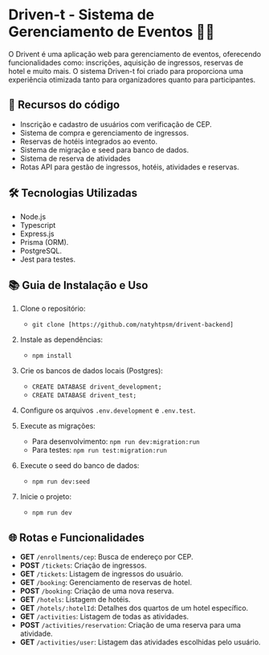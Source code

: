 # Driven-t - Sistema de Gerenciamento de Eventos 🚗💨

O Drivent é uma aplicação web para gerenciamento de eventos, oferecendo funcionalidades como: inscrições, aquisição de ingressos, reservas de hotel e muito mais. O sistema Driven-t foi criado para proporciona uma experiência otimizada tanto para organizadores quanto para participantes.

## 🚀 Recursos do código

- Inscrição e cadastro de usuários com verificação de CEP.
- Sistema de compra e gerenciamento de ingressos.
- Reservas de hotéis integrados ao evento.
- Sistema de migração e seed para banco de dados.
- Sistema de reserva de atividades 
- Rotas API para gestão de ingressos, hotéis, atividades e reservas.

## 🛠️ Tecnologias Utilizadas

- Node.js
- Typescript
- Express.js 
- Prisma (ORM).
- PostgreSQL. 
- Jest para testes.

## 📚 Guia de Instalação e Uso

1. Clone o repositório:
   - `git clone [https://github.com/natyhtpsm/drivent-backend]`

2. Instale as dependências:
   - `npm install`

3. Crie os bancos de dados locais (Postgres):
   - `CREATE DATABASE drivent_development;`
   - `CREATE DATABASE drivent_test;`

4. Configure os arquivos `.env.development` e `.env.test`.

5. Execute as migrações:
   - Para desenvolvimento: `npm run dev:migration:run`
   - Para testes: `npm run test:migration:run`

6. Execute o seed do banco de dados:
   - `npm run dev:seed`

7. Inicie o projeto:
   - `npm run dev`

## 🌐 Rotas e Funcionalidades

- **GET** `/enrollments/cep`: Busca de endereço por CEP.
- **POST** `/tickets`: Criação de ingressos.
- **GET** `/tickets`: Listagem de ingressos do usuário.
- **GET** `/booking`: Gerenciamento de reservas de hotel.
- **POST** `/booking`: Criação de uma nova reserva.
- **GET** `/hotels`: Listagem de hotéis.
- **GET** `/hotels/:hotelId`: Detalhes dos quartos de um hotel específico.
- **GET** `/activities`: Listagem de todas as atividades.
- **POST** `/activities/reservation`: Criação de uma reserva para uma atividade.
- **GET** `/activities/user`: Listagem das atividades escolhidas pelo usuário. 

